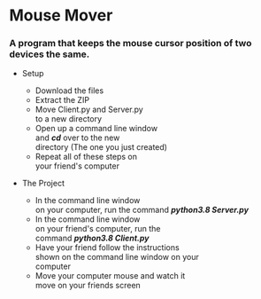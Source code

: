 # Mouse Mover
### A program that keeps the mouse cursor position of two devices the same.

* Setup
  * Download the files
  * Extract the ZIP
  * Move Client.py and Server.py  
  to a new directory
  * Open up a command line window  
  and **_cd_** over to the new  
  directory \(The one you just created\)
  * Repeat all of these steps on  
  your friend's computer
 
 * The Project
    * In the command line window  
    on your computer, run the command **_python3.8 Server.py_**
    * In the command line window  
    on your friend's computer, run the  
    command **_python3.8 Client.py_**
    * Have your friend follow the instructions  
    shown on the command line window on your  
    computer
    * Move your computer mouse and watch it  
    move on your friends screen
